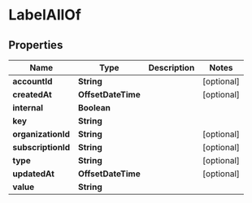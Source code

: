 

# LabelAllOf


## Properties

Name | Type | Description | Notes
------------ | ------------- | ------------- | -------------
**accountId** | **String** |  |  [optional]
**createdAt** | **OffsetDateTime** |  |  [optional]
**internal** | **Boolean** |  | 
**key** | **String** |  | 
**organizationId** | **String** |  |  [optional]
**subscriptionId** | **String** |  |  [optional]
**type** | **String** |  |  [optional]
**updatedAt** | **OffsetDateTime** |  |  [optional]
**value** | **String** |  | 



